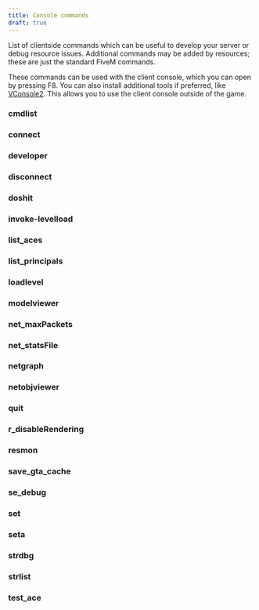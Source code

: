 ```yaml
---
title: Console commands
draft: true
---
```


List of clientside commands which can be useful to develop your server or debug resource issues. Additional commands
may be added by resources; these are just the standard FiveM commands.

These commands can be used with the client console, which you can open by pressing F8. You can also install additional
tools if preferred, like [VConsole2][vconsole]. This allows you to use the client console outside of the game.

### cmdlist
### connect
### developer <enable>
### disconnect
### doshit
### invoke-levelload
### list_aces
### list_principals
### loadlevel
### modelviewer
### net_maxPackets
### net_statsFile
### netgraph
### netobjviewer
### quit
### r_disableRendering
### resmon <enable>
### save_gta_cache
### se_debug
### set
### seta
### strdbg
### strlist
### test_ace

[vconsole]: https://forum.fivem.net/t/fivem-update-may-16th-2017/20005
